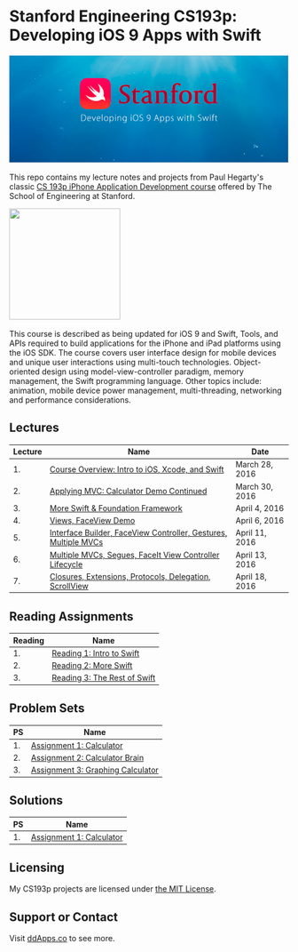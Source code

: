 # Stanford Engineering CS193p: Developing iOS 9 Apps with Swift

![](art/iTunesU.png?raw=true)

This repo contains my lecture notes and projects from Paul Hegarty's classic [CS 193p iPhone Application Development course](http://web.stanford.edu/class/cs193p/cgi-bin/drupal/) offered by The School of Engineering at Stanford.

<img src="https://raw.githubusercontent.com/duliodenis/cs193p-Spring-2016/master/art/cs193p.jpg" width="200px" height="200px" />

This course is described as being updated for iOS 9 and Swift, Tools, and APIs required to build applications for the iPhone and iPad platforms using the iOS SDK. The course covers user interface design for mobile devices and unique user interactions using multi-touch technologies. Object-oriented design using model-view-controller paradigm, memory management, the Swift programming language. Other topics include: animation, mobile device power management, multi-threading, networking and performance considerations.

## Lectures

Lecture  | Name | Date
------------- | ------------- | -------------
1. | [Course Overview: Intro to iOS, Xcode, and Swift](slides/Lecture-1-Slides.pdf) | March 28, 2016
2. | [Applying MVC: Calculator Demo Continued](slides/Lecture-2-Slides.pdf) | March 30, 2016
3. | [More Swift & Foundation Framework](slides/Lecture-3-Slides.pdf) | April 4, 2016
4. | [Views, FaceView Demo](slides/Lecture-4-Slides.pdf) | April 6, 2016
5. | [Interface Builder, FaceView Controller, Gestures, Multiple MVCs](slides/Lecture-5-Slides.pdf) | April 11, 2016
6. | [Multiple MVCs, Segues, FaceIt View Controller Lifecycle](slides/Lecture-6-Slides.pdf) | April 13, 2016
7. | [Closures, Extensions, Protocols, Delegation, ScrollView](slides/Lecture-7-Slides.pdf) | April 18, 2016


## Reading Assignments
Reading  | Name 
------------- | ------------- 
1. | [Reading 1: Intro to Swift](reading/Reading_1_Intro_to_Swift.pdf) 
2. | [Reading 2: More Swift](reading/Reading_2_More_Swift.pdf)
3. | [Reading 3: The Rest of Swift](reading/Reading_3_The_Rest_of_Swift.pdf)

## Problem Sets
PS  | Name 
------------- | ------------- 
1. | [Assignment 1: Calculator](problemsets/Programming_Project_1_Calculator.pdf)
2. | [Assignment 2: Calculator Brain](problemsets/Programming_Project_2_Calculator_Brain.pdf)
3. | [Assignment 3: Graphing Calculator](problemsets/Programming_Project_3_Graphic_Calculator.pdf)

## Solutions
PS  | Name 
------------- | ------------- 
1. | [Assignment 1: Calculator](problemsets/assignment-1/)


## Licensing
My CS193p projects are licensed under [the MIT License](LICENSE).

## Support or Contact
Visit [ddApps.co](http://ddapps.co) to see more.



